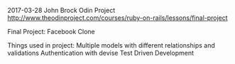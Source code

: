 2017-03-28
John Brock
Odin Project
http://www.theodinproject.com/courses/ruby-on-rails/lessons/final-project

Final Project: Facebook Clone

Things used in project: 
  Multiple models with different relationships and validations
  Authentication with devise
  Test Driven Development
